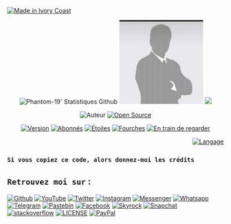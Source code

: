 <p align="left">
<a href="#"><img title="Made in Ivory Coast" src="https://img.shields.io/badge/MADE%20IN-IVORY COAST-green?colorA=%23ff0000&colorB=%23017e40"></a>
</p>
<p align="center">
<img alt="Phantom-19' Statistiques Github" src="https://github-readme-stats.vercel.app/api?username=Phantom-19&show_icons=true&include_all_commits=true&hide_border=true"/>
<img alt="profile pic" width="195px" src="https://raw.githubusercontent.com/Phantom-19/bash/master/fr.jpg"/> 
<img src="https://github-readme-stats.anuraghazra1.vercel.app/api/top-langs/?username=Phantom-19&hide=ruby,perl&hide_border=true"/>
</p> 
<p align="center"
<a href="https://github.com/Phantom-19"><img title="Auteur" src="https://img.shields.io/badge/Auteur-Faxel-red.svg?logo=github"></a>
<a href="#"><img title="Open Source" src="https://img.shields.io/badge/Open%20Source-%E2%9D%A4-green?"></a>
</p>
<p align="center">
<a href="#"><img title="Version" src="https://img.shields.io/badge/Version-7.0-green.svg?style=flat-square"></a>
<a href="https://github.com/Phantom-19/followers"><img title="Abonnés" src="https://img.shields.io/github/followers/Phantom-19?color=blue&style=flat-square"></a>
<a href="https://github.com/Phantom-19/spam/stargazers/"><img title="Étoiles" src="https://img.shields.io/github/stars/Phantom-19/spam??color=red&style=flat-square"></a>
<a href="https://github.com/Phantom-19/spam/network/members"><img title="Fourches" src="https://img.shields.io/github/forks/Phantom-19/spam??color=red&style=flat-square"></a>
<a href="https://github.com/Phantom-19/spam/watchers"><img title="En train de regarder" src="https://img.shields.io/github/watchers/Phantom-19/spam?label=Watchers&color=blue&style=flat-square"></a>
<p align="right">
<a href="#"><img title="Langage" src="https://forthebadge.com/images/badges/made-with-python.svg"></a>
</p>


### `Si vous copiez ce code, alors donnez-moi les crédits` 
## `Retrouvez moi sur` :
[![Github](https://img.shields.io/badge/Github-%40Phantom--19-cyan?logo=github)](https://github.com/Phantom-19)
[![YouTube](https://img.shields.io/badge/Youtube-%40FasterAxel-red?logo=youtube)](https://www.youtube.com/c/FASTERAXEL)
[![Twitter](https://img.shields.io/twitter/follow/Faxel2020.svg?style=flat-square&label=Me%20suivre&logo=twitter)](https://twitter.com/Faxel2020)
[![Instagram](https://img.shields.io/badge/Instagram-%40faxel19-magenta?logo=instagram)](https://www.instagram.com/faxel19)
[![Messenger](https://img.shields.io/badge/Chat-Messenger-blue?logo=messenger)](https://www.messenger.com/t/faxel19)
[![Whatsapp](https://img.shields.io/badge/Whatsapp-%40Faxel-whatsapp--green?logo=whatsapp)](https://wa.me/22555709610)
[![Telegram](https://img.shields.io/badge/Telegram-%40Faxelh-cyan?logo=telegram)](https://t.me/Faxelh)
[![Pastebin](https://img.shields.io/badge/Pastebin-%40Faxel-purple?logo=pastebin)](https://pastebin.com/u/Faxel)
[![Facebook](https://img.shields.io/badge/Facebook-%40Faxel--19-teal?logo=Facebook)](https://www.facebook.com/Faxel19)
[![Skyrock](https://img.shields.io/badge/Skyrock-%40Faxel-brown?logo=skyrock)](https://Faxel.skyrock.com/profil/)
[![Snapchat](https://img.shields.io/badge/Snapchat-%40McTony64-yellow?logo=snapchat)](https://www.snapchat.com/add/mctony64)
[![stackoverflow](https://img.shields.io/badge/stackoverflow-%40Faxel-yellow?logo=stackoverflow)](https://stackoverflow.com/users/13364230/faxel?)
[![LICENSE](https://img.shields.io/badge/license-MIT-lightgrey.svg?logo=License-MIT)](https://raw.githubusercontent.com/phantom-19/yutube/master/LICENSE)
[![PayPal](https://img.shields.io/badge/PayPal-%20donate-green.svg?logo=paypal)](https://www.paypal.me/kouadioantoine)
